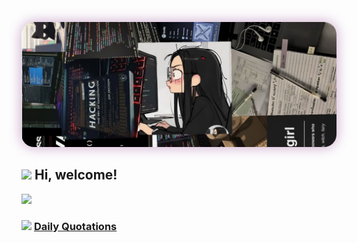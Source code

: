 <!-- <div>
  <img src="https://raw.githubusercontent.com/MaryamKalantarii/MaryamKalantarii/main/assets/rt.jpg"
    width="100%"
    style="max-height:120px; border-radius:15px; object-fit:cover;"
    />
</div> -->

<p align="center">
  <img 
    src="https://raw.githubusercontent.com/MaryamKalantarii/MaryamKalantarii/main/assets/rt.jpg"
    width="100%"
    style="max-height:200px; border-radius:20px; box-shadow:0 0 20px #c8a2c8; object-fit:cover;"
  />
</p>



<h2> <img src="https://emojis.slackmojis.com/emojis/images/1588315024/8823/hyperkitty.gif?1588315024" width="30" /> Hi, welcome! </h2>
<img src="https://media.giphy.com/media/mGcNjsfWAjY5AEZNw6/giphy.gif" width="50">

<h3> <img src="https://emojis.slackmojis.com/emojis/images/1621024394/39092/cat-roll.gif?1621024394" width="28" /> <a href="https://github.com/xrkffgg/xrkffgg/blob/master/quotations.md"> Daily Quotations</a></h3>






